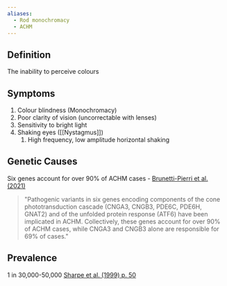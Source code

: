 ```yaml
---
aliases:
  - Rod monochromacy
  - ACHM
---
```


## Definition

The inability to perceive colours

## Symptoms

1. Colour blindness (Monochromacy)
2. Poor clarity of vision (uncorrectable with lenses)
3. Sensitivity to bright light
4. Shaking eyes ([[Nystagmus]])
	1. High frequency, low amplitude horizontal shaking

## Genetic Causes

Six genes account for over 90% of ACHM cases - [Brunetti-Pierri  et al. (2021)](https://pmc.ncbi.nlm.nih.gov/articles/PMC7914547/#sec3-ijms-22-01681:~:text=Pathogenic%20variants%20in,cases%20%5B19%5D.)

 > "Pathogenic variants in six genes encoding components of the cone phototransduction cascade (CNGA3, CNGB3, PDE6C, PDE6H, GNAT2) and of the unfolded protein response (ATF6) have been implicated in ACHM. Collectively, these genes account for over 90% of ACHM cases, while CNGA3 and CNGB3 alone are responsible for 69% of cases."

## Prevalence

1 in 30,000-50,000 [Sharpe et al. (1999) p. 50](https://www.academia.edu/90334994/Opsin_genes_cone_photopigments_color_vision_and_color_blindness#loswp-work-container)